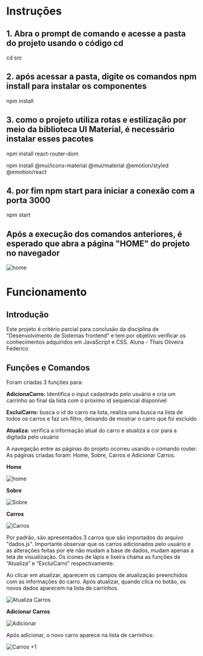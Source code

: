# Instruções
## 1. Abra o prompt de comando e acesse a pasta do projeto usando o código cd

cd src

## 2. após acessar a pasta, digite os comandos npm install para instalar os componentes

npm install

## 3. como o projeto utiliza rotas e estilização por meio da biblioteca UI Material, é necessário instalar esses pacotes

npm install react-router-dom

npm install @mui/icons-material @mui/material @emotion/styled @emotion/react

## 4. por fim npm start para iniciar a conexão com a porta 3000

npm start

## Após a execução dos comandos anteriores, é esperado que abra a página "HOME" do projeto no navegador

![home](https://github.com/user-attachments/assets/788f3d7c-bdc3-462a-a6fe-031b9e8fea0c)

# Funcionamento
## Introdução

Este projeto é critério parcial para conclusão da disciplina de "Desenvolvimento de Sistemas frontend" e tem por objetivo verificar os conhecimentos adquiridos em JavaScript e CSS. 
Aluna - Thais Oliveira Federico

## Funções e Comandos
Foram criadas 3 funções para:

<b>AdicionaCarro:</b> Identifica o input cadastrado pelo usuário e cria um carrinho ao final da lista com o próximo id sequencial disponível

<b>ExcluiCarro:</b> busca o id do carro na lista, realiza uma busca na lista de todos os carros e faz um filtro, deixando de mostrar o carro que foi excluído

<b>Atualiza:</b> verifica a informação atual do carro e atualiza a cor para a digitada pelo usuário

A navegação entre as páginas do projeto ocorreu usando o comando router. As páginas criadas foram: Home, Sobre, Carros e Adicionar Carros.

<b>Home</b>

![home](https://github.com/user-attachments/assets/09f5d95a-8661-4ec0-b4c1-f9a4ad5586a9)


<b>Sobre</b>

![Sobre](https://github.com/user-attachments/assets/68a5dfbb-9f6b-4708-8d31-1da858be3706)


<b>Carros </b>

![Carros](https://github.com/user-attachments/assets/8bd5b9be-ac6e-4dff-b944-588ed747f699)


Por padrão, são apresentados 3 carros que são importados do arquivo "dados.js". 
Importante observar que os carros adicionados pelo usuário e as alterações feitas por ele não mudam a base de dados, mudam apenas a tela de visualização.
Os ícones de lápis e lixeira chama as funções de “Atualiza” e “ExcluiCarro” respectivamente.

Ao clicar em atualizar, aparecem os campos de atualização preenchidos com as informações do carro. Após atualizar, quando clica no botão, os novos dados aparecem na lista de carrinhos.

![Atualiza Carros](https://github.com/user-attachments/assets/ba6593d0-5ca1-4730-a4fd-eafac22602a4)


<b>Adicionar Carros</b>

![Adicionar](https://github.com/user-attachments/assets/69c0db27-156a-44bf-8153-23d2eb0ad007)

Após adicionar, o novo carro aparece na lista de carrinhos:

![Carros +1](https://github.com/user-attachments/assets/637b8d31-f02d-4b22-91dd-0dc2fde2fee1)

